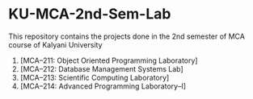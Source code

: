 # KU-MCA-2nd-Sem-Lab
This repository contains the projects done in the 2nd semester of MCA course of Kalyani University

1. [MCA–211: Object Oriented Programming Laboratory]
2. [MCA–212: Database Management Systems Lab]
3. [MCA–213: Scientific Computing Laboratory]
4. [MCA–214: Advanced Programming Laboratory–I]
